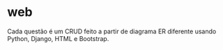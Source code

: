 # web

Cada questão é um CRUD feito a partir de diagrama ER diferente usando Python, Django, HTML e Bootstrap.
